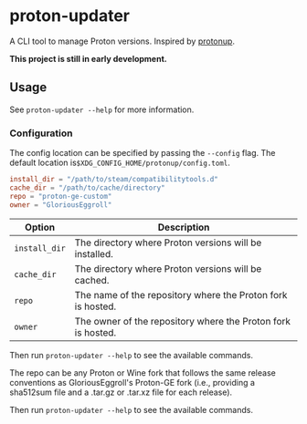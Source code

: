 # proton-updater

A CLI tool to manage Proton versions. Inspired by [protonup](https://github.com/AUNaseef/protonup).

**This project is still in early development.**

## Usage

See `proton-updater --help` for more information.

### Configuration

The config location can be specified
by passing the `--config` flag. The default location is`$XDG_CONFIG_HOME/protonup/config.toml`.

```toml
install_dir = "/path/to/steam/compatibilitytools.d"
cache_dir = "/path/to/cache/directory"
repo = "proton-ge-custom"
owner = "GloriousEggroll"
```

| Option        | Description                                                  |
|---------------|--------------------------------------------------------------|
| `install_dir` | The directory where Proton versions will be installed.       |
| `cache_dir`   | The directory where Proton versions will be cached.          |
| `repo`        | The name of the repository where the Proton fork is hosted.  |
| `owner`       | The owner of the repository where the Proton fork is hosted. |

Then run `proton-updater --help` to see the available commands.

The repo can be any Proton or Wine fork that follows the same release conventions as
GloriousEggroll's Proton-GE fork (i.e., providing a sha512sum file and a .tar.gz or .tar.xz file for
each release).

Then run `proton-updater --help` to see the available commands. 